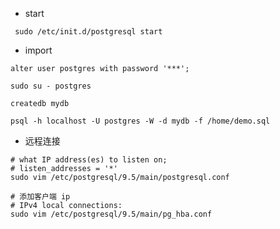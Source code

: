 

- start

```shell
 sudo /etc/init.d/postgresql start
```

- import

```shell
alter user postgres with password '***';

sudo su - postgres

createdb mydb

psql -h localhost -U postgres -W -d mydb -f /home/demo.sql
```

- 远程连接

```shell
# what IP address(es) to listen on;
# listen_addresses = '*'
sudo vim /etc/postgresql/9.5/main/postgresql.conf

# 添加客户端 ip 
# IPv4 local connections:
sudo vim /etc/postgresql/9.5/main/pg_hba.conf


```

